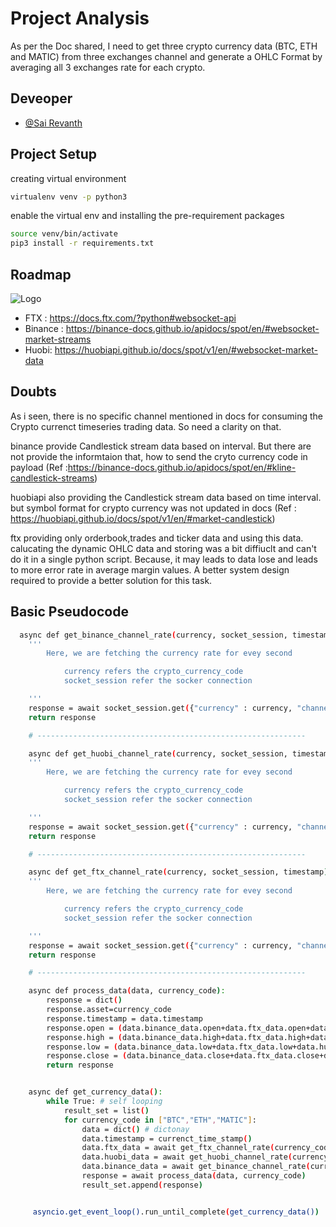 
# Project Analysis

As per the Doc shared, I need to get three crypto currency data (BTC, ETH and MATIC) from three exchanges channel and generate a OHLC Format
 by averaging all 3 exchanges rate for each crypto.

 


## Deveoper

- [@Sai Revanth](https://github.com/gunjisairevanth)




## Project Setup

creating virtual environment
```bash
virtualenv venv -p python3
```
enable the virtual env and installing the pre-requirement packages
```bash
source venv/bin/activate
pip3 install -r requirements.txt
```

## Roadmap




![Logo](https://i.ibb.co/TLfw5PK/Untitled-Diagram-drawio.png)




 - FTX : https://docs.ftx.com/?python#websocket-api
 - Binance : https://binance-docs.github.io/apidocs/spot/en/#websocket-market-streams
 - Huobi: https://huobiapi.github.io/docs/spot/v1/en/#websocket-market-data

## Doubts

As i seen, there is no specific channel mentioned in docs for consuming the Crypto currenct timeseries trading data. So need a clarity on that.

binance provide Candlestick stream data based on interval. But there are not provide the informtaion that, how to send the cryto currency code in payload (Ref :https://binance-docs.github.io/apidocs/spot/en/#kline-candlestick-streams)

huobiapi also providing the Candlestick stream data based on time interval. but symbol format for crypto currency was not updated in docs (Ref : https://huobiapi.github.io/docs/spot/v1/en/#market-candlestick)

ftx providing only orderbook,trades and ticker data and using this data. calucating the dynamic OHLC data and storing was a bit diffiuclt and can't do it in a single python script. Because, it may leads to data lose and leads to more error rate in average margin values. A better system design required to provide a better solution for this task.

## Basic Pseudocode



```bash
  async def get_binance_channel_rate(currency, socket_session, timestamp):
    '''
        Here, we are fetching the currency rate for evey second

            currency refers the crypto_currency_code
            socket_session refer the socker connection

    '''
    response = await socket_session.get({"currency" : currency, "channel" : "XXX", "timestamp" : timestamp})
    return response

    # ------------------------------------------------------------

    async def get_huobi_channel_rate(currency, socket_session, timestamp):
    '''
        Here, we are fetching the currency rate for evey second

            currency refers the crypto_currency_code
            socket_session refer the socker connection

    '''
    response = await socket_session.get({"currency" : currency, "channel" : "XXX", "timestamp" : timestamp})
    return response

    # ------------------------------------------------------------

    async def get_ftx_channel_rate(currency, socket_session, timestamp):
    '''
        Here, we are fetching the currency rate for evey second

            currency refers the crypto_currency_code
            socket_session refer the socker connection

    '''
    response = await socket_session.get({"currency" : currency, "channel" : "XXX", "timestamp" : timestamp})
    return response

    # ------------------------------------------------------------

    async def process_data(data, currency_code):
        response = dict()
        response.asset=currency_code
        response.timestamp = data.timestamp
        response.open = (data.binance_data.open+data.ftx_data.open+data.huobi_data.open)/3
        response.high = (data.binance_data.high+data.ftx_data.high+data.huobi_data.high)/3
        response.low = (data.binance_data.low+data.ftx_data.low+data.huobi_data.low)/3
        response.close = (data.binance_data.close+data.ftx_data.close+data.huobi_data.close)/3
        return response


    async def get_currency_data():
        while True: # self looping
            result_set = list()
            for currency_code in ["BTC","ETH","MATIC"]:
                data = dict() # dictonay
                data.timestamp = currenct_time_stamp()
                data.ftx_data = await get_ftx_channel_rate(currency_code,socket_session = websockets.connect("wss://ftx.com/ws/"), timestamp)
                data.huobi_data = await get_huobi_channel_rate(currency_code,socket_session = websockets.connect("wss://ftx.com/ws/"), timestamp)
                data.binance_data = await get_binance_channel_rate(currency_code,socket_session = websockets.connect("wss://ftx.com/ws/"), timestamp)
                response = await process_data(data, currency_code)
                result_set.append(response)


     asyncio.get_event_loop().run_until_complete(get_currency_data())
        

```



